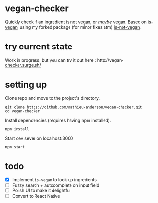 # vegan-checker
Quickly check if an ingredient is not vegan, or *maybe* vegan. Based on [is-vegan](https://github.com/hmontazeri/is-vegan), using my forked package (for minor fixes atm) [is-not-vegan](https://www.npmjs.com/package/is-not-vegan).

# try current state
Work in progress, but you can try it out here : http://vegan-checker.surge.sh/

# setting up
Clone repo and move to the project's directory.
```
git clone https://github.com/mathieu-anderson/vegan-checker.git
cd vegan-checker
```

Install dependencies (requires having npm installed).
```
npm install
```

Start dev sever on localhost:3000
```
npm start
```

# todo
- [x] Implement `is-vegan` to look up ingredients
- [ ] Fuzzy search + autocomplete on input field
- [ ] Polish UI to make it delightful
- [ ] Convert to React Native
